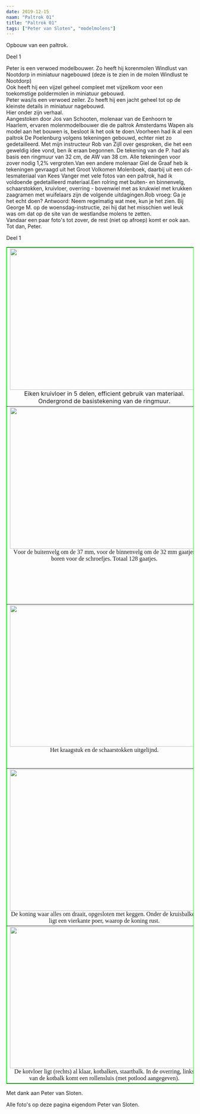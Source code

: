 ```yaml
---
date: 2019-12-15
naam: "Paltrok 01"
title: "Paltrok 01"
tags: ["Peter van Sloten", "modelmolens"]
---
```


Opbouw van een paltrok.

Deel 1

Peter is een verwoed modelbouwer. Zo heeft hij korenmolen Windlust van Nootdorp in 
miniatuur nagebouwd (deze is te zien in de molen Windlust te Nootdorp)<br>
Ook heeft hij een vijzel geheel compleet met vijzelkom voor een toekomstige 
poldermolen in miniatuur gebouwd.<br>
Peter was/is een verwoed zeiler. Zo heeft hij een jacht geheel tot op de 
kleinste details in miniatuur nagebouwd.<br>
Hier onder zijn verhaal.<br>
</span>Aangestoken door Jos van Schooten, molenaar van de Eenhoorn te Haarlem, 
ervaren molenmodelbouwer die de paltrok Amsterdams Wapen als model aan het 
bouwen is, besloot ik het ook te doen.Voorheen had ik al een paltrok De 
Poelenburg volgens tekeningen gebouwd, echter niet zo gedetailleerd. Met mijn 
instructeur Rob van Zijll over gesproke<span lang="nl">n</span>, die het een 
geweldig idee vond, ben ik eraan begonnen. De tekening van de P. had als basis 
een ringmuur van 32 cm, de AW van 38 cm. Alle tekeningen voor zover nodig 1,2% 
vergroten.Van een andere molenaar Giel de Graaf heb ik tekeningen gevraagd uit 
het Groot Volkomen Molenboek, daarbij uit een cd-lesmateriaal van Kees Vanger 
met vele fotos van een paltrok, had ik voldoende gedetailleerd materiaal.Een 
rolring met buiten- en binnenvelg, schaarstokken, kruivloer, overring - 
bovenwiel met as   krukwiel met krukken   zaagramen met wuifelaars zijn de 
volgende uitdagingen.Rob vroeg: Ga je het echt doen? Antwoord: Neem regelmatig 
wat mee, kun je het zien. Bij George M. op de woensdag-instructie, zei hij dat 
het misschien wel leuk was om dat op de site van de westlandse molens te zetten.
<br>
Vandaar een paar foto's tot zover, de rest (niet op afroep) komt er ook aan.<br>
Tot dan, Peter. 

Deel 1

<table border="1" width="100%" bordercolor="#00FF00" style="border-collapse: collapse">
	<tr>
		<td width="530" align="center" valign="top">
		<img src="/images/modelmolens/peter%20van%20sloten/paltrok/Opbouw%20paltrok%202010%20-1-.jpg" width="507" height="380"><br>
		Eiken kruivloer in 5 delen, efficient gebruik van materiaal.<br>
		Ondergrond de basistekening van de ringmuur.</td>
		<td align="center" valign="top">
		<img src="/images/modelmolens/peter%20van%20sloten/paltrok/Opbouw%20paltrok%202010%20-2-.jpg" width="507" height="380"><br>
		<span style="font-family: Times New Roman">Kruisbalken, zwaarden, 
		spruiten passend in de ringmuur.</span></td>
	</tr>
	<tr>
		<td width="530" align="center" valign="top">
		<img src="/images/modelmolens/peter%20van%20sloten/paltrok/Opbouw%20paltrok%202010%20-3-.jpg" width="507" height="380"><br>
		<span style="font-size: 12.0pt; font-family: 'Times New Roman',serif">
		<span lang="nl">V</span>oor de buitenvelg om de 37 mm, voor de 
		binnenvelg om de 32 mm gaatjes boren voor de schroefjes. Totaal 128 
		gaatjes.</span></td>
		<td align="center" valign="top">
		<img src="/images/modelmolens/peter%20van%20sloten/paltrok/Opbouw%20paltrok%202010%20-4-.jpg" width="380" height="507"><br>
		<span style="font-size: 12.0pt; font-family: 'Times New Roman',serif">
		<span lang="nl">V</span>an binnen uit de binnenvelg aan de buitenvelg 
		vastgezet.</span></td>
	</tr>
	<tr>
		<td width="530" align="center" valign="top">
		<img src="/images/modelmolens/peter%20van%20sloten/paltrok/Opbouw%20paltrok%202010%20-5-.jpg" width="507" height="380"><br>
		<span style="font-size: 12.0pt; font-family: 'Times New Roman',serif">
		<span lang="nl">Het</span> kraagstuk en de schaarstokken uitgelijnd.</span></td>
		<td align="center" valign="top">
		<img src="/images/modelmolens/peter%20van%20sloten/paltrok/Opbouw%20paltrok%202010%20-6-.jpg" width="507" height="380"><br>
		<span style="font-size: 12.0pt; font-family: 'Times New Roman',serif">
		Basismal om de rolring van messing te maken, eerst de buitenvelg van 38 
		cm, daarna de binnenvelg van 32 cm. met de dammen en boutjes aan elkaar 
		gekoppeld. </span></td>
	</tr>
	<tr>
		<td width="530" align="center" valign="top">
		<img src="/images/modelmolens/peter%20van%20sloten/paltrok/Opbouw%20paltrok%202010%20-7-.jpg" width="507" height="380"><br>
		<span style="font-size:12.0pt;font-family:&quot;Times New Roman&quot;,&quot;serif&quot;">
		<span lang="nl">D</span>e koning waar alles om draait, opgesloten met 
		keggen. Onder de kruisbalken ligt een vierkante poer, waarop de koning 
		rust.</span></td>
		<td align="center" valign="top">
		<img src="/images/modelmolens/peter%20van%20sloten/paltrok/Opbouw%20paltrok%202010%20-8-.jpg" width="507" height="380"><br>
		<span style="font-size: 12.0pt; font-family: 'Times New Roman',serif">
		<span lang="nl">C</span>ompleet kruiwerk, alleen de overring, staart- en 
		kotbalken nog.</span></td>
	</tr>
	<tr>
		<td width="530" align="center" valign="top">
		<img src="/images/modelmolens/peter%20van%20sloten/paltrok/Opbouw%20paltrok%202010%20-9-.jpg" width="507" height="380"><br>
		<span style="font-size: 12.0pt; font-family: 'Times New Roman',serif">
		<span lang="nl">D</span>e kotvloer ligt (rechts) al klaar, kotbalken, 
		staartbalk. In de overring, links van de kotbalk komt een rollensluis 
		(met potlood aangegeven).</span></td>
		<td align="center" valign="top"> </td>
	</tr>
</table>

Met dank aan Peter van Sloten.

Alle foto's op deze pagina eigendom Peter van Sloten.